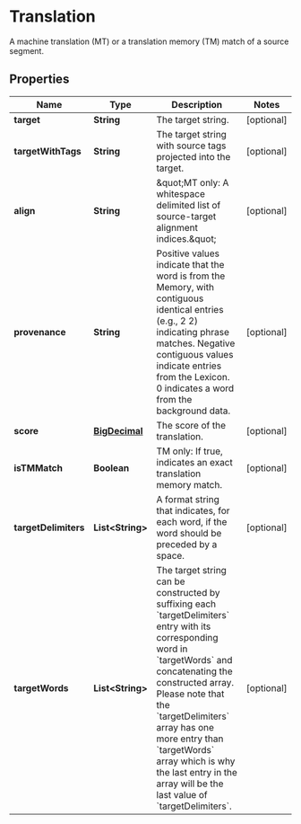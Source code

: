 

# Translation

A machine translation (MT) or a translation memory (TM) match of a source segment.
## Properties

Name | Type | Description | Notes
------------ | ------------- | ------------- | -------------
**target** | **String** | The target string. |  [optional]
**targetWithTags** | **String** | The target string with source tags projected into the target. |  [optional]
**align** | **String** | \&quot;MT only: A whitespace delimited list of source-target alignment indices.\&quot;  |  [optional]
**provenance** | **String** | Positive values indicate that the word is from the Memory, with contiguous identical entries (e.g., 2 2) indicating phrase matches. Negative contiguous values indicate entries from the Lexicon. 0 indicates a word from the background data.  |  [optional]
**score** | [**BigDecimal**](BigDecimal.md) | The score of the translation. |  [optional]
**isTMMatch** | **Boolean** | TM only: If true, indicates an exact translation memory match. |  [optional]
**targetDelimiters** | **List&lt;String&gt;** | A format string that indicates, for each word, if the word should be preceded by a space. |  [optional]
**targetWords** | **List&lt;String&gt;** | The target string can be constructed by suffixing each &#x60;targetDelimiters&#x60; entry with its corresponding word in &#x60;targetWords&#x60; and concatenating the constructed array. Please note that the &#x60;targetDelimiters&#x60; array has one more entry than &#x60;targetWords&#x60; array which is why the last entry in the array will be the last value of &#x60;targetDelimiters&#x60;.  |  [optional]



